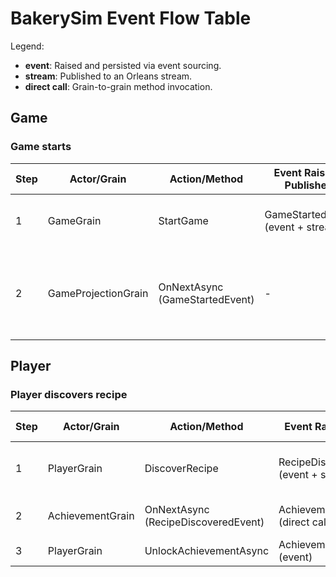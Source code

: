 # BakerySim Event Flow Table

Legend:

- **event**: Raised and persisted via event sourcing.
- **stream**: Published to an Orleans stream.
- **direct call**: Grain-to-grain method invocation.

## Game

### Game starts

| Step | Actor/Grain         | Action/Method                  | Event Raised / Published          | Next Handler(s) / Subscriber(s)       | Notes                                                            |
| ---- | ------------------- | ------------------------------ | --------------------------------- | ------------------------------------- | ---------------------------------------------------------------- |
| 1    | GameGrain           | StartGame                      | GameStartedEvent (event + stream) | GameProjectionGrain (implicit stream) | Initializes game state, validates input                          |
| 2    | GameProjectionGrain | OnNextAsync (GameStartedEvent) | -                                 | -                                     | Updates projections, logs, or triggers further actions as needed |

## Player

### Player discovers recipe

| Step | Actor/Grain      | Action/Method                       | Event Raised / Published               | Next Handler(s) / Subscriber(s)      | Notes                              |
| ---- | ---------------- | ----------------------------------- | -------------------------------------- | ------------------------------------ | ---------------------------------- |
| 1    | PlayerGrain      | DiscoverRecipe                      | RecipeDiscoveredEvent (event + stream) | AchievementGrain (implicit stream)   | Validates recipe not already known |
| 2    | AchievementGrain | OnNextAsync (RecipeDiscoveredEvent) | AchievementUnlockedEvent (direct call) | PlayerGrain (UnlockAchievementAsync) | Only if achievement criteria met   |
| 3    | PlayerGrain      | UnlockAchievementAsync              | AchievementUnlockedEvent (event)       | -                                    | Updates player state               |

